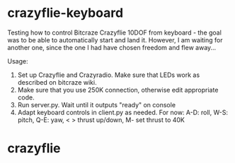 crazyflie-keyboard
==================
Testing how to control Bitcraze Crazyflie 10DOF from keyboard - the goal was to be able to automatically
start and land it. However, I am waiting for another one, since the one I had have chosen freedom and flew away...

Usage:
1. Set up Crazyflie and Crazyradio. Make sure that LEDs work as described on bitcraze wiki.
2. Make sure that you use 250K connection, otherwise edit appropriate code.
3. Run server.py. Wait until it outputs "ready" on console
4. Adapt keyboard controls in client.py as needed. For now: A-D: roll, W-S: pitch, Q-E: yaw, < > thrust up/down, M- set thrust to 40K
# crazyflie
